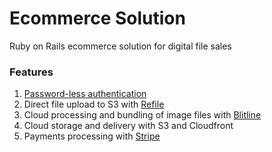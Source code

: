 # Ecommerce Solution

Ruby on Rails ecommerce solution for digital file sales

### Features
1. [Password-less authentication](https://www.sitepoint.com/password-less-authentication-in-rails/)
2. Direct file upload to S3 with [Refile](https://github.com/refile/refile)
3. Cloud processing and bundling of image files with [Blitline](https://www.blitline.com/v3/home)
4. Cloud storage and delivery with S3 and Cloudfront
5. Payments processing with [Stripe](https://stripe.com/ca)
